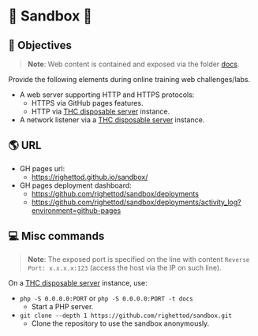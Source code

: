 # 🧪 Sandbox 🧪

## 🎯 Objectives

> **Note**: Web content is contained and exposed via the folder [docs](docs).

Provide the following elements during online training web challenges/labs.

* A web server supporting HTTP and HTTPS protocols:
  * HTTPS via GitHub pages features.
  * HTTP via [THC disposable server](https://blog.thc.org/disposable-root-servers) instance.
* A network listener via a [THC disposable server](https://blog.thc.org/disposable-root-servers) instance.

## 🌎 URL

* GH pages url:
  * <https://righettod.github.io/sandbox/>
* GH pages deployment dashboard:
  * <https://github.com/righettod/sandbox/deployments>
  * <https://github.com/righettod/sandbox/deployments/activity_log?environment=github-pages>

## 💻 Misc commands

> **Note**: The exposed port is specified on the line with content `Reverse Port: x.x.x.x:123` (access the host via the IP on such line).

On a [THC disposable server](https://blog.thc.org/disposable-root-servers) instance, use:
* `php -S 0.0.0.0:PORT` or `php -S 0.0.0.0:PORT -t docs` 
	* Start a PHP server.
* `git clone --depth 1 https://github.com/righettod/sandbox.git`
	* Clone the repository to use the sandbox anonymously.



